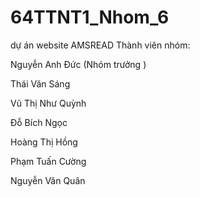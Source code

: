 # 64TTNT1_Nhom_6
dự án website AMSREAD
Thành viên nhóm:   

Nguyễn Anh Đức  (Nhóm trưởng )

Thái Văn Sáng

Vũ Thị Như Quỳnh

Đỗ Bích Ngọc

Hoàng Thị Hồng

Phạm Tuấn Cường

Nguyễn Văn Quân
